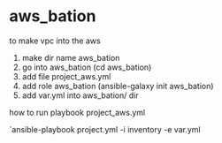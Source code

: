 # aws_bation
to make vpc into the aws

1. make dir name aws_bation 
2. go into aws_bation (cd aws_bation)
3. add file project_aws.yml
4. add role aws_bation (ansible-galaxy init aws_bation)
5. add var.yml into aws_bation/ dir


how to run playbook project_aws.yml

`ansible-playbook project.yml -i inventory -e var.yml